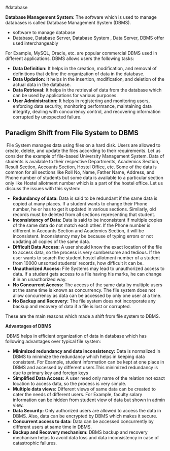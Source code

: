 #database 


**Database Management System:** The software which is used to manage databases is called Database Management System (DBMS).

 - software to manage database
- Database, Database Server, Database System , Data Server, DBMS offer used interchangeably

For Example, MySQL, Oracle, etc. are popular commercial DBMS used in different applications. DBMS allows users the following tasks: 

-   **Data Definition:** It helps in the creation, modification, and removal of definitions that define the organization of data in the database. 
-   **Data Updation:** It helps in the insertion, modification, and deletion of the actual data in the database. 
-   **Data Retrieval:** It helps in the retrieval of data from the database which can be used by applications for various purposes. 
-   **User Administration:** It helps in registering and monitoring users, enforcing data security, monitoring performance, maintaining data integrity, dealing with concurrency control, and recovering information corrupted by unexpected failure.

## Paradigm Shift from File System to DBMS

 File System manages data using files on a hard disk. Users are allowed to create, delete, and update the files according to their requirements. Let us consider the example of file-based University Management System. Data of students is available to their respective Departments, Academics Section, Result Section, Accounts Section, Hostel Office, etc. Some of the data is common for all sections like Roll No, Name, Father Name, Address, and Phone number of students but some data is available to a particular section only like Hostel allotment number which is a part of the hostel office. Let us discuss the issues with this system:

-   **Redundancy of data:** Data is said to be redundant if the same data is copied at many places. If a student wants to change their Phone number, he or has to get it updated in various sections. Similarly, old records must be deleted from all sections representing that student.
-   **Inconsistency of Data:** Data is said to be inconsistent if multiple copies of the same data do not match each other. If the Phone number is different in Accounts Section and Academics Section, it will be inconsistent. Inconsistency may be because of typing errors or not updating all copies of the same data.
-   **Difficult Data Access:** A user should know the exact location of the file to access data, so the process is very cumbersome and tedious. If the user wants to search the student hostel allotment number of a student from 10000 unsorted students’ records, how difficult it can be.
-   **Unauthorized Access:** File Systems may lead to unauthorized access to data. If a student gets access to a file having his marks, he can change it in an unauthorized way.
-   **No Concurrent Access:** The access of the same data by multiple users at the same time is known as concurrency. The file system does not allow concurrency as data can be accessed by only one user at a time.
-   **No Backup and Recovery:** The file system does not incorporate any backup and recovery of data if a file is lost or corrupted.

These are the main reasons which made a shift from file system to DBMS.

**Advantages of DBMS**

 DBMS helps in efficient organization of data in database which has following advantages over typical file system:

-   **Minimized redundancy and data inconsistency:** Data is normalized in DBMS to minimize the redundancy which helps in keeping data consistent. For Example, student information can be kept at one place in DBMS and accessed by different users.This minimized redundancy is due to primary key and foreign keys
-   **Simplified Data Access:** A user need only name of the relation not exact location to access data, so the process is very simple.
-   **Multiple data views:** Different views of same data can be created to cater the needs of different users. For Example, faculty salary information can be hidden from student view of data but shown in admin view.
-   **Data Security:** Only authorized users are allowed to access the data in DBMS. Also, data can be encrypted by DBMS which makes it secure.
-   **Concurrent access to data:** Data can be accessed concurrently by different users at same time in DBMS.
-   **Backup and Recovery mechanism:** DBMS backup and recovery mechanism helps to avoid data loss and data inconsistency in case of catastrophic failures.
